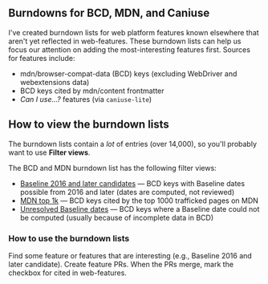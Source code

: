 ## Burndowns for BCD, MDN, and Caniuse

I've created burndown lists for web platform features known elsewhere that aren't yet reflected in web-features.
These burndown lists can help us focus our attention on adding the most-interesting features first.
Sources for features include:

- mdn/browser-compat-data (BCD) keys (excluding WebDriver and webextensions data)
- BCD keys cited by mdn/content frontmatter
- _Can I use…?_ features (via `caniuse-lite`)

## How to view the burndown lists

The burndown lists contain a _lot_ of entries (over 14,000), so you'll probably want to use **Filter views**.

The BCD and MDN burndown list has the following filter views:

- [Baseline 2016 and later candidates](https://docs.google.com/spreadsheets/d/1RVgaq4ruHYeJvLCky-h2VAreRP5j_CKifaBvwYEhsL0/edit#gid=1279455993&fvid=1174174519) — BCD keys with Baseline dates possible from 2016 and later (dates are computed, not reviewed)
- [MDN top 1k](https://docs.google.com/spreadsheets/d/1RVgaq4ruHYeJvLCky-h2VAreRP5j_CKifaBvwYEhsL0/edit#gid=1279455993&fvid=1507948958) — BCD keys cited by the top 1000 trafficked pages on MDN
- [Unresolved Baseline dates](https://docs.google.com/spreadsheets/d/1RVgaq4ruHYeJvLCky-h2VAreRP5j_CKifaBvwYEhsL0/edit#gid=1279455993&fvid=1437656086) — BCD keys where a Baseline date could not be computed (usually because of incomplete data in BCD)

### How to use the burndown lists

Find some feature or features that are interesting (e.g., Baseline 2016 and later candidate).
Create feature PRs.
When the PRs merge, mark the checkbox for cited in web-features.
